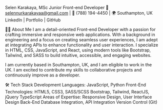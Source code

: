 

Selen Karakaya, MSc
Junior Front-end Developer
📧 selennurkarakayaa@gmail.com | 📱 (788) 194-4450 | 🌍 Southampton, UK
LinkedIn | Portfolio | GitHub

👩‍💻 About Me
I am a detail-oriented Front-end Developer with a passion for crafting immersive and responsive web applications. With a background in engineering and a focus on creating seamless user experiences, I am adept at integrating APIs to enhance functionality and user interaction. I specialize in HTML, CSS, JavaScript, and React, using modern tools like Bootstrap, Tailwind, and SASS to build intuitive, accessible, and engaging websites.

I am currently based in Southampton, UK, and I am eligible to work in the UK. I am excited to contribute my skills to collaborative projects and continuously improve as a developer.

🛠️ Tech Stack
Development Languages:
JavaScript, Python
Front-End Technologies:
HTML5, CSS3, SASS/SCSS
Bootstrap, Tailwind, ReactJS, jQuery
TypeScript
Areas of Expertise:
Responsive Design, User Interface Design
Back-End Database Integration, API Integration
Version Control (Git)

